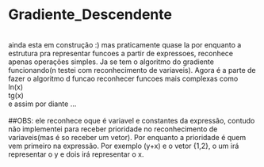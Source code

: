 # Gradiente_Descendente
\
ainda esta em construção :)
mas praticamente quase la
por enquanto a estrutura pra representar funcoes a partir de expressoes,
reconhece apenas operações simples. Ja se tem o algoritmo do gradiente funcionando(n testei com reconhecimento de variaveis). Agora é a parte
de fazer o algoritmo d funcao reconhecer funcoes mais complexas como 
\
ln(x)\
tg(x)\
e assim por diante ...\
\
##OBS: ele reconhece oque é variavel e constantes da expressão, contudo não implementei para receber prioridade no reconhecimento de variaveis(mas é so receber um vetor). 
Por enquanto a prioridade é quem vem primeiro na expressão. Por exemplo (y+x) e o vetor {1,2}, o um irá representar o y e dois irá representar o x.


